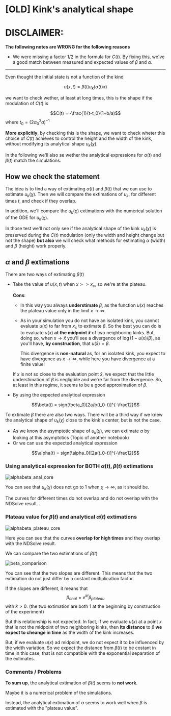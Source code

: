 # [OLD] Kink's analytical shape
# DISCLAIMER:

**The following notes are WRONG for the following reasons**

- We were missing a factor $1/2$ in the formula for $C(t)$.
By fixing this, we've a good match between measured and expected values of $\beta$ and $\alpha$.

-----------------

Even thought the initial state is not a function of the kind

$$u(x,t) = \beta(t)u_k(\alpha(t) x)$$

we want to check wether, at least at long times, this is the shape if the modulation of $C(t)$ is

$$C(t) = -\frac{1}{t-t_0}(1+b/a)$$
where $t_0 = (2\alpha_0^2 a)^{-1}$

**More explicitly**, by checking this is the shape, we want to check wheter this choice of $C(t)$ achieves to control the height and the width of the kink, without modifying its analytical shape $u_k(\chi)$.


In the following we'll also se wether the analytical expressions for $\alpha(t)$ and $\beta(t)$ match the simulations.

## How we check the statement

The idea is to find a way of extimating $\alpha(t)$ and $\beta(t)$ that we can use to extimate $u_k(\chi)$.
Then we will compare the extimations of $u_k$, for different times $t$, and check if they overlap.

In addition, we'll compare the $u_k(\chi)$ extimations with the numerical solution of the ODE for $u_k(\chi)$.

In those test we'll not only see if the analytical shape of the kink $u_k(\chi)$ is preserved during the $C(t)$ modulation (only the width and height change but not the shape)
**but also** we will check what methods for estimating $\alpha$ (width) and $\beta$ (height) work properly.

## $\alpha$ and $\beta$ extimations
There are two ways of extimating $\beta(t)$

- Take the value of $u(x,t)$ when $x >> x_c$, so we're at the plateau.

    **Cons**:

    - In this way you always **understimate** $\beta$, as the function $u(x)$ reaches the plateau value only in the limit $x\rightarrow \infty$.

    - As in your simulation you do not have an isolated kink, you cannot evaluate $u(x)$ to far from $x_c$ to extimate $\beta$.
    So the best you can do is to evaluate $u(x)$ **at the midpoint $\hat{x}$** of two neighboring kinks.
    But, doing so, when $x\rightarrow \hat{x}$ you'll see a divergence of $\log(1-u(x)/\beta)$, as you'll have, **by construction**, that $u(\hat{x}) = \beta$.

        This divergence is **non-natural** as, for an isolated kink, you expect to have divergence as $x\rightarrow \infty$, while here you have divergence at a finite value!

    If $x$ is not so close to the evaluation point $\hat{x}$, we expect that the little understimation of $\beta$ is negligible and we're far from the divergence.
        So, at least in this regime, it seems to be a good approximation of $\beta$.

- By using the expected analytical expression 

$$\beta(t) = sign(\beta_0)[2a/b(t_0-t)]^{-\frac12}$$    

To extimate $\beta$ there are also two ways.
There will be a third way if we knew the analytical shape of $u_k(\chi)$ close to the kink's center, but is not the case.

- As we know the asymptotic shape of $u_k(\chi)$, we can extimate $\alpha$ by looking at this asymptotics (Topic of another notebook)
- Or we can use the expected analytical expression

$$\alpha(t) = sign(\alpha_0)[2a(t_0-t)]^{-\frac12}$$   

### Using analytical expression for BOTH $\alpha(t), \beta(t)$ extimations
![alphabeta_anal_core](../../Plots/analytical%20approach/measured%20and%20analytical%20alpha%20beta/kink_center_anal_beta.png?raw=true)

You can see that $u_k(\chi)$ does not go to 1 when $\chi\rightarrow\infty$, as it should be.

The curves for different times do not overlap and do not overlap with the NDSolve result.

### Plateau value for $\beta(t)$ and analytical $\alpha(t)$ extimations
![alphabeta_plateau_core](../../Plots/analytical%20approach/measured%20and%20analytical%20alpha%20beta/kink_center_plateau_beta_.png?raw=true)

Here you can see that the curves **overlap for high times** and they overlap with the NDSolve result.

We can compare the two extimations of $\beta(t)$

![beta_comparison](../../Plots/analytical%20approach/measured%20and%20analytical%20alpha%20beta/beta.png?raw=true)

You can see that the two slopes are different. This means that the two extimation do not just differ by a costant multiplication factor.

If the slopes are different, it means that
$$\beta_{anal} = e^{k t}\beta_{plateau}$$
with $k > 0$. (the two extimation are both 1 at the beginning by construction of the experiment)

But this relationship is not expected.
In fact, if we evaluate $u(x)$ at a point $x$ that is not the midpoint of two neighboring kinks, then **its distance** to $\beta$ **we expect to cheange in time** as the width of the kink increases.

But, if we evaluate $u(x)$ ad midpoint, we do not expect it to be influenced by the width variation. So we expect the distance from $\beta(t)$ to be costant in time in this case, that is not compatible with the exponential separation of the extimates.

### Comments / Problems
**To sum up**, the analytical extimation of $\beta(t)$ seems to **not work**.

Maybe it is a numerical problem of the simulations.

Instead, the analytical extimation of $\alpha$ seems to work well when $\beta$ is extimated with the "plateau value".